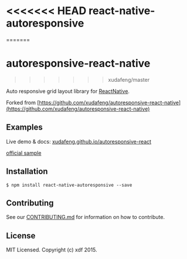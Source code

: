 <<<<<<< HEAD
react-native-autoresponsive
===========================
=======
# autoresponsive-react-native
>>>>>>> xudafeng/master

Auto responsive grid layout library for [ReactNative](https://facebook.github.io/react-native/).

Forked from [https://github.com/xudafeng/autoresponsive-react-native](https://github.com/xudafeng/autoresponsive-react-native)

## Examples

Live demo & docs: [xudafeng.github.io/autoresponsive-react](https://xudafeng.github.io/autoresponsive-react/)

[official sample](https://github.com/xudafeng/autoresponsive_react_native_sample.git)

## Installation

```shell
$ npm install react-native-autoresponsive --save
```

## Contributing

See our [CONTRIBUTING.md](./CONTRIBUTING.md) for information on how to contribute.

## License

MIT Licensed. Copyright (c) xdf 2015.
